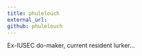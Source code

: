 ```yaml
---
title: phulelouch
external_url: 
github: phulelouch
---
```


Ex-IUSEC do-maker, current resident lurker...